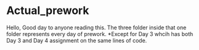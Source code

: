 # Actual_prework
Hello, Good day to anyone reading this. The three folder inside that one folder represents every day of prework.
*Except for Day 3 whcih has both Day 3 and Day 4 assignment on the same lines of code.

